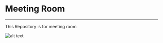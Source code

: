 # Meeting Room
---
This Repository is for meeting room

![alt text]([https://github.com/dioptriman/MeetingRoom/blob/main/Screenshot%202023-12-15%20at%2001.31.03.png])
